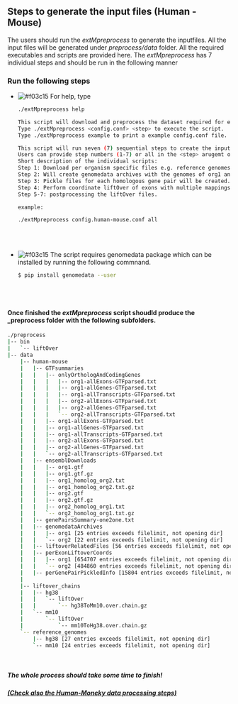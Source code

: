 ## Steps to generate the input files (Human - Mouse)
The users should run the _extMpreprocess_ to generate the inputfiles. All the input files will be generated under _preprocess/data_ folder. All the required executables and scripts are provided here. The _extMpreprocess_ has 7 individual steps and should be run in the following manner 

### Run the following steps 

 - ![#f03c15](https://via.placeholder.com/15/f03c15/000000?text=+) For help, type <br>
   
    ```bash
    ./extMpreprocess help
    
    This script will download and preprocess the dataset required for exon-pair and transcript pair finding by ExTraMapper.
    Type ./extMpreprocess <config.conf> <step> to execute the script.
    Type ./extMpreprocess example to print a example config.conf file.

    This script will run seven (7) sequential steps to create the inputs for ExTraMapper program.
    Users can provide step numbers (1-7) or all in the <step> arugemt of this script.
    Short description of the individual scripts:
    Step 1: Download per organism specific files e.g. reference genomes, gene annotation files.
    Step 2: Will create genomedata archives with the genomes of org1 and org2 (Make sure to install genomedata package).
    Step 3: Pickle files for each homologous gene pair will be created.
    Step 4: Perform coordinate liftOver of exons with multiple mappings (This step requires bedtools and liftOver executables).
    Step 5-7: postprocessing the liftOver files.
    
    example: 
    
    ./extMpreprocess config.human-mouse.conf all
    ```
   <br>
   <br>
 - ![#f03c15](https://via.placeholder.com/15/f03c15/000000?text=+) The script requires genomedata package which can be installed by running the following commnand. <br>
    
    ```bash
    $ pip install genomedata --user
    ```
    <br>
 
    <br>

#### Once finished the _extMpreprocess_ script shoudld produce the _preprocess folder with the following subfolders.<br>

```bash 
./preprocess
|-- bin
|   `-- liftOver
|-- data
    |-- human-mouse
    |   |-- GTFsummaries
    |   |   |-- onlyOrthologAndCodingGenes
    |   |   |   |-- org1-allExons-GTFparsed.txt
    |   |   |   |-- org1-allGenes-GTFparsed.txt
    |   |   |   |-- org1-allTranscripts-GTFparsed.txt
    |   |   |   |-- org2-allExons-GTFparsed.txt
    |   |   |   |-- org2-allGenes-GTFparsed.txt
    |   |   |   `-- org2-allTranscripts-GTFparsed.txt
    |   |   |-- org1-allExons-GTFparsed.txt
    |   |   |-- org1-allGenes-GTFparsed.txt
    |   |   |-- org1-allTranscripts-GTFparsed.txt
    |   |   |-- org2-allExons-GTFparsed.txt
    |   |   |-- org2-allGenes-GTFparsed.txt
    |   |   `-- org2-allTranscripts-GTFparsed.txt
    |   |-- ensemblDownloads
    |   |   |-- org1.gtf
    |   |   |-- org1.gtf.gz
    |   |   |-- org1_homolog_org2.txt
    |   |   |-- org1_homolog_org2.txt.gz
    |   |   |-- org2.gtf
    |   |   |-- org2.gtf.gz
    |   |   |-- org2_homolog_org1.txt
    |   |   `-- org2_homolog_org1.txt.gz
    |   |-- genePairsSummary-one2one.txt
    |   |-- genomedataArchives
    |   |   |-- org1 [25 entries exceeds filelimit, not opening dir]
    |   |   `-- org2 [22 entries exceeds filelimit, not opening dir]
    |   |-- liftoverRelatedFiles [56 entries exceeds filelimit, not opening dir]
    |   |-- perExonLiftoverCoords
    |   |   |-- org1 [654707 entries exceeds filelimit, not opening dir]
    |   |   `-- org2 [484860 entries exceeds filelimit, not opening dir]
    |   |-- perGenePairPickledInfo [15804 entries exceeds filelimit, not opening dir]
    |   
    |-- liftover_chains
    |   |-- hg38
    |   |   `-- liftOver
    |   |       `-- hg38ToMm10.over.chain.gz
    |   `-- mm10
    |       `-- liftOver
    |           `-- mm10ToHg38.over.chain.gz
    `-- reference_genomes
        |-- hg38 [27 entries exceeds filelimit, not opening dir]
        `-- mm10 [24 entries exceeds filelimit, not opening dir]

```
<br>

##### The whole process should take some time to finish!
##### [(Check also the Human-Moneky data processing steps)](https://github.com/ay-lab/ExTraMapper/tree/master/Human-Monkey-Processed-Data)
